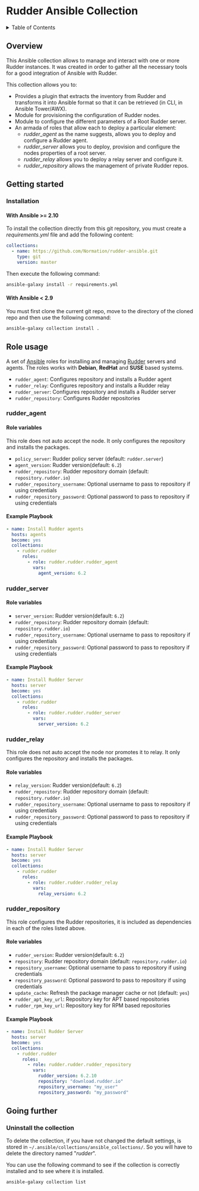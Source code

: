 # Rudder Ansible Collection

<!-- TABLE OF CONTENTS -->
<details>
  <summary>Table of Contents</summary>
  <ol>
    <li>
      <a href="#overview">Overview</a>
    </li>
    <li>
      <a href="#getting-started">Getting Started</a>
      <ul>
        <li>
          <a href="#installation">Installation</a>
          <ul>
          <li>
            <a href="#with-ansible-210">With Ansible >= 2.10</a>
          </li>
          <li>
            <a href="#with-ansible-210">With Ansible < 2.9</a>
          </li>
          </ul>
        </li>
      </ul>
    </li>
    <li><a href="#usage">Usage</a>
      <ul>
        <li>
          <a href="#rudder_agent">Deploy Rudder agent role</a>
            <ul>
            <li><a href="#role-variables">Role variables</a></li>
            <li><a href="#example-playbook">Example Playbook</a></li>
          </ul>
        </li>
      </ul>
      <ul>
        <li>
          <a href="#rudder_server">Deploy Rudder root server role</a>
            <ul>
            <li><a href="#role-variables">Role variables</a></li>
            <li><a href="#example-playbook">Example Playbook</a></li>
          </ul>
        </li>
      </ul>
      <ul>
        <li>
          <a href="#rudder_relay">Deploy Rudder relay server role</a>
            <ul>
            <li><a href="#role-variables">Role variables</a></li>
            <li><a href="#example-playbook">Example Playbook</a></li>
          </ul>
        </li>
      </ul>
      <ul>
        <li>
          <a href="#rudder_repository">Manage Rudder repository role</a>
            <ul>
            <li><a href="#role-variables">Role variables</a></li>
            <li><a href="#example-playbook">Example Playbook</a></li>
          </ul>
        </li>
      </ul>
    </li>
        <li>
      <a href="#going-further">Going further</a>
      <ul>
        <li><a href="#uninstall-the-collection">Uninstall the collection</a></li>
      </ul>
    </li>
  </ol>
</details>

## Overview
This Ansible collection allows to manage and interact with one or more Rudder instances.
It was created in order to gather all the necessary tools for a good integration of Ansible with Rudder.

This collection allows you to:

* Provides a plugin that extracts the inventory from Rudder and transforms it into Ansible format so that it can be retrieved (in CLI, in Ansible Tower/AWX).
* Module for provisioning the configuration of Rudder nodes.
* Module to configure the different parameters of a Root Rudder server.
* An armada of roles that allow each to deploy a particular element:
  - _rudder_agent_ as the name suggests, allows you to deploy and configure a Rudder agent.
  - _rudder_server_ allows you to deploy, provision and configure the nodes properties of a root server.
  - _rudder_relay_ allows you to deploy a relay server and configure it.
  - _rudder_repository_ allows the management of private Rudder repos.

## Getting started

### Installation

#### With Ansible >= 2.10
To install the collection directly from this git repository, you must create a *requirements.yml* file and add the following content:

```yml
collections:
  - name: https://github.com/Normation/rudder-ansible.git
    type: git
    version: master
```

Then execute the following command:

```bash
ansible-galaxy install -r requirements.yml
```

#### With Ansible < 2.9

You must first clone the current git repo, move to the directory of the cloned repo and then use the following command:

```bash
ansible-galaxy collection install .
```

## Role usage

A set of [Ansible][ansible] roles for installing and managing [Rudder][rudder] servers and agents. The roles works with
**Debian**, **RedHat** and **SUSE** based systems.

- `rudder_agent`: Configures repository and installs a Rudder agent
- `rudder_relay`: Configures repository and installs a Rudder relay
- `rudder_server`: Configures repository and installs a Rudder server
- `rudder_repository`: Configures Rudder repositories


[ansible]: http://www.ansible.com/
[rudder]: http://www.rudder.io/

### rudder_agent

#### Role variables

This role does not auto accept the node. It only configures the repository
and installs the packages.

- `policy_server`: Rudder policy server (default: `rudder.server`)
- `agent_version`: Rudder version(default: `6.2`)
- `rudder_repository`: Rudder repository domain (default: `repository.rudder.io`)
- `rudder_repository_username`: Optional username to pass to repository if using credentials
- `rudder_repository_password`: Optional password to pass to repository if using credentials

#### Example Playbook

```yaml
- name: Install Rudder agents
  hosts: agents
  become: yes
  collections:
    - rudder.rudder
      roles:
        - role: rudder.rudder.rudder_agent
          vars:
            agent_version: 6.2
```

### rudder_server

#### Role variables

- `server_version`: Rudder version(default: `6.2`)
- `rudder_repository`: Rudder repository domain (default: `repository.rudder.io`)
- `rudder_repository_username`: Optional username to pass to repository if using credentials
- `rudder_repository_password`: Optional password to pass to repository if using credentials

#### Example Playbook

```yaml
- name: Install Rudder Server
  hosts: server
  become: yes
  collections:
    - rudder.rudder
      roles:
        - role: rudder.rudder.rudder_server
          vars:
            server_version: 6.2
```

### rudder_relay

This role does not auto accept the node nor promotes it to relay. It only configures the repository
and installs the packages.

#### Role variables

- `relay_version`: Rudder version(default: `6.2`)
- `rudder_repository`: Rudder repository domain (default: `repository.rudder.io`)
- `rudder_repository_username`: Optional username to pass to repository if using credentials
- `rudder_repository_password`: Optional password to pass to repository if using credentials

#### Example Playbook

```yaml
- name: Install Rudder Server
  hosts: server
  become: yes
  collections:
    - rudder.rudder
      roles:
        - role: rudder.rudder.rudder_relay
          vars:
            relay_version: 6.2
```

### rudder_repository

This role configures the Rudder repositories, it is included as dependencies in each of
the roles listed above.

#### Role variables

- `rudder_version`: Rudder version(default: `6.2`)
- `repository`: Rudder repository domain (default: `repository.rudder.io`)
- `repository_username`: Optional username to pass to repository if using credentials
- `repository_password`: Optional password to pass to repository if using credentials
- `update_cache`: Refresh the package manager cache or not (default: `yes`)
- `rudder_apt_key_url`: Repository key for APT based repositories
- `rudder_rpm_key_url`: Repository key for RPM based repositories

#### Example Playbook

```yaml
- name: Install Rudder Server
  hosts: server
  become: yes
  collections:
    - rudder.rudder
      roles:
        - role: rudder.rudder.rudder_repository
          vars:
            rudder_version: 6.2.10
            repository: "download.rudder.io"
            repository_username: "my_user"
            repository_password: "my_password"
```

## Going further

### Uninstall the collection

To delete the collection, if you have not changed the default settings, is stored in `~/.ansible/collections/ansible_collections/`. So you will have to delete the directory named "*rudder*".

You can use the following command to see if the collection is correctly installed and to see where it is installed.

```bash
ansible-galaxy collection list
```
